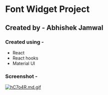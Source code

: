 # Font Widget Project
## Created by - Abhishek Jamwal
### Created using - 
- React
- React hooks
- Material UI

### Screenshot - 
[![hC7o4R.md.gif](https://iili.io/hC7o4R.md.gif)](https://freeimage.host/i/hC7o4R)